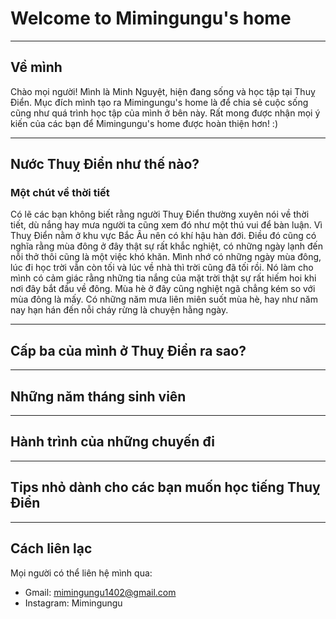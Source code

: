 # Welcome to Mimingungu's home 
---
## Về mình 
Chào mọi người! Mình là Minh Nguyệt, hiện đang sống và học tập tại Thuỵ Điển. Mục đích mình tạo ra Mimingungu's home là để chia sẻ cuộc sống cũng như quá trình học tập của mình ở bên này. Rất mong được nhận mọi ý kiến của các bạn để Mimingungu's home được hoàn thiện hơn! :) 

---
## Nước Thuỵ Điển như thế nào? 
### Một chút về thời tiết
Có lẽ các bạn không biết rằng người Thuỵ Điển thường xuyên nói về thời tiết, dù nắng hay mưa người ta cũng xem đó như một thú vui để bàn luận. Vì Thuỵ Điển nằm ở khu vực Bắc Âu nên có khí hậu hàn đới. Điều đó cũng có nghĩa rằng mùa đông ở đây thật sự rất khắc nghiệt, có những ngày lạnh đến nỗi thở thôi cũng là một việc khó khăn. Mình nhớ có những ngày mùa đông, lúc đi học trời vẫn còn tối và lúc về nhà thì trời cũng đã tối rồi. Nó làm cho mình có cảm giác rằng những tia nắng của mặt trời thật sự rất hiếm hoi khi nơi đây bắt đầu về đông. Mùa hè ở đây cũng nghiệt ngã chẳng kém so với mùa đông là mấy. Có những năm mưa liên miên suốt mùa hè, hay như năm nay hạn hán đến nỗi cháy rừng là chuyện hằng ngày.   

---
## Cấp ba của mình ở Thuỵ Điển ra sao? 

---
## Những năm tháng sinh viên

---
## Hành trình của những chuyến đi 

---
## Tips nhỏ dành cho các bạn muốn học tiếng Thuỵ Điển 

---
## Cách liên lạc
Mọi người có thể liên hệ mình qua: 
- Gmail: mimingungu1402@gmail.com 
- Instagram: Mimingungu

 
